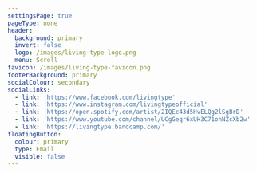 ```yaml
---
settingsPage: true
pageType: none
header:
  background: primary
  invert: false
  logo: /images/living-type-logo.png
  menu: Scroll
favicon: /images/living-type-favicon.png
footerBackground: primary
socialColour: secondary
socialLinks:
  - link: 'https://www.facebook.com/livingtype'
  - link: 'https://www.instagram.com/livingtypeofficial'
  - link: 'https://open.spotify.com/artist/2IQEc43d5HvELQg2lSgBrD'
  - link: 'https://www.youtube.com/channel/UCgGeqr6xUH3C71ohNZcXb2w'
  - link: 'https://livingtype.bandcamp.com/'
floatingButton:
  colour: primary
  type: Email
  visible: false
---
```


